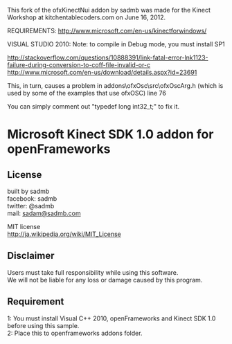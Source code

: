 
This fork of the ofxKinectNui addon by sadmb was made for the Kinect Workshop 
at kitchentablecoders.com on June 16, 2012.

REQUIREMENTS:
http://www.microsoft.com/en-us/kinectforwindows/

VISUAL STUDIO 2010:
Note: to compile in Debug mode, you must install SP1 

http://stackoverflow.com/questions/10888391/link-fatal-error-lnk1123-failure-during-conversion-to-coff-file-invalid-or-c
http://www.microsoft.com/en-us/download/details.aspx?id=23691

This, in turn, causes a problem in addons\ofxOsc\src\ofxOscArg.h (which is used by some of the examples that use ofxOSC) line 76

You can simply comment out "typedef long int32_t;" to fix it.


# Microsoft Kinect SDK 1.0 addon for openFrameworks

## License
built by sadmb  
facebook: sadmb  
twitter: @sadmb  
mail: sadam@sadmb.com

MIT license  
http://ja.wikipedia.org/wiki/MIT_License

## Disclaimer
Users must take full responsibility while using this software.  
We will not be liable for any loss or damage caused by this program.

## Requirement
1: You must install Visual C++ 2010, openFrameworks and Kinect SDK 1.0 before using this sample.  
2: Place this to openframeworks addons folder.


